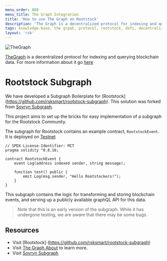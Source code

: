 ```yaml
---
menu_order: 880
menu_title: The Graph Integration
title: 'How to use The Graph on Rootstock'
description: 'The Graph is a decentralized protocol for indexing and querying blockchain data'
tags: knowledge-base, the grpah, protocol, rootstock, defi, decentralized
layout: 'rsk'
---
```


![TheGraph](/assets/img/kb/the-graph/logo.png) 

[TheGraph](https://thegraph.com/) is a decentralized protocol for indexing and querying blockchain data. For more information about it go [here](https://thegraph.com/docs/en/about/)

# Rootstock Subgraph

We have developed a Subgraph Boilerplate for [Rootstock] (https://github.com/rsksmart/rootstock-subgraph). This solution was forked from [Sovryn Subgraph](https://github.com/DistributedCollective/Sovryn-subgraph). 

This project aims to set up the bricks for easy implementation of a subgraph for the Rootstock Community. 

The subgraph for Rootstock contains an example contract, `RootstockEvent`. It is deployed on [Testnet](https://explorer.testnet.rsk.co/address/0x8b73111467242aa8829bb17765718c3749df472b)

```
// SPDX-License-Identifier: MIT
pragma solidity ^0.8.16;

contract RootstockEvent {    
    event Log(address indexed sender, string message);

    function test() public {
        emit Log(msg.sender, "Hello Rootstockers!");        
    }
}
```

This subgraph contains the logic for transforming and storing blockchain events, and serving up a publicly available graphQL API for this data.

> Note that this is an early version of the subgraph. While it has undergone testing, we are aware that there may be some bugs.

## Resources

- Visit [Rootstock] (https://github.com/rsksmart/rootstock-subgraph)
- Visit [The Graph About](https://thegraph.com/docs/en/about/) to learn more.
- Visit [Sovryn Subgraph](https://github.com/DistributedCollective/Sovryn-subgraph)
